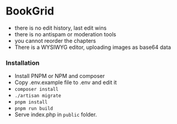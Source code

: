# BookGrid

- there is no edit history, last edit wins
- there is no antispam or moderation tools
- you cannot reorder the chapters
- There is a WYSIWYG editor, uploading images as base64 data

### Installation

- Install PNPM or NPM and composer
- Copy .env.example file to .env and edit it
- `composer install`
- `./artisan migrate`
- `pnpm install`
- `pnpm run build`
- Serve index.php in `public` folder.

